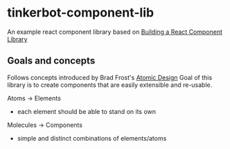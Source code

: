 
# tinkerbot-component-lib

An example react component library based on [Building a React Component Library](https://medium.com/@_alanbsmith/building-a-react-component-library-part-1-d8a1e248fe6c)

## Goals and concepts

Follows concepts introduced by Brad Frost's [Atomic Design](http://bradfrost.com/blog/post/atomic-web-design/)
Goal of this library is to create components that are easily extensible and re-usable.

Atoms -> Elements
* each element should be able to stand on its own

Molecules -> Components
* simple and distinct combinations of elements/atoms

